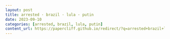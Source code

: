 ```yaml
---
layout: post
title: arrested · brazil · lula · putin
date: 2023-09-10
categories: [arrested, brazil, lula, putin]
content_url: https://papercliff.github.io/redirect/?q=arrested+brazil+lula+putin&tbs=cdr:1,cd_min:9/9/2023,cd_max:9/11/2023
---
```

